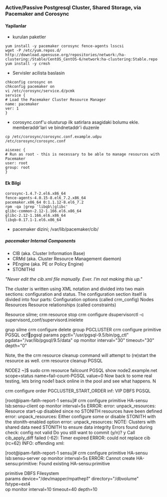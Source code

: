 ### Active/Passive Postgresql Cluster, Shared Storage, via Pacemaker and Corosync

#### Yapilanlar

* kurulan paketler
```
yum install -y pacemaker corosync fence-agents lsscsi 
wget -P /etc/yum.repos.d/ http://download.opensuse.org/repositories/network:/ha-clustering:/Stable/CentOS_CentOS-6/network:ha-clustering:Stable.repo
yum install -y crmsh
```
* Servisler acilista baslasin
```
chkconfig corosync on
chkconfig pacemaker on
vi /etc/corosync/service.d/pcmk
service {
# Load the Pacemaker Cluster Resource Manager
name: pacemaker
ver: 1
}
```

* corosync.conf'u olusturup ilk satirlara asagidaki bolumu ekle.
  memberaddr'lari ve bindnetaddr'i duzenle
```
cp /etc/corosync/corosync.conf.example.udpu /etc/corosync/corosync.conf

aisexec {
# Run as root - this is necessary to be able to manage resources with
Pacemaker
user: root
group: root
}
```



#### Ek Bilgi
```
corosync-1.4.7-2.el6.x86_64 
fence-agents-4.0.15-8.el6_7.2.x86_64 
pacemaker.x86_64 0:1.1.12-8.el6_7.2 
rpm -qa |grep 'libqb\|glibc'
glibc-common-2.12-1.166.el6.x86_64
glibc-2.12-1.166.el6.x86_64
libqb-0.17.1-1.el6.x86_64
```
* pacemaker dizini; /var/lib/pacemaker/cib/

##### pacemaker Internal Components

* CIB (aka. Cluster Information Base)
* CRMd (aka. Cluster Resource Management daemon)
* PEngine (aka. PE or Policy Engine)
* STONITHd

_"Never edit the cib.xml file manually. Ever. I’m not making this up."_


The cluster is written using XML notation and divided into two main sections:
configuration and status.
The configuration section itself is divided into four parts:
Configuration options (called crm_config)
Nodes
Resources
Resource relationships (called constraints)

Resource silme;
crm resource stop <Resource>
crm configure dsupervisorctl  -c supervisord_conf/supervisord.inielete <Resource>

grup silme
 crm configure delete group PGCLUSTER
crm configure primitive PGSQL ocf:heartbeat:pgsql params pgctl="/usr/pgsql-9.5/bin/pg_ctl" pgdata="/var/lib/pgsql/9.5/data" op monitor interval="30" timeout="30" depth="0"


Note, the the crm resource cleanup command will attempt to (re)start the resource as well.
crm resource cleanup PGSQL

NODE2 ~]$ sudo crm resource failcount PGSQL show node2.example.net
scope=status name=fail-count-PGSQL value=0
Now back to some real testing, lets bring node1 back online in the pool and see what happens. N

crm configure order PGCLUSTER_START_ORDER inf: VIP DBFS PGSQL


[root@ipam-fatih-report-1 sensu]# crm configure primitive HA-sensu lsb:sensu-client op monitor interval=5s
ERROR: error: unpack_resources: Resource start-up disabled since no STONITH resources have been defined
   error: unpack_resources:     Either configure some or disable STONITH with the stonith-enabled option
   error: unpack_resources:     NOTE: Clusters with shared data need STONITH to ensure data integrity
Errors found during check: config not valid
Do you still want to commit (y/n)? y
Call cib_apply_diff failed (-62): Timer expired
ERROR: could not replace cib (rc=62)
INFO: offending xml: <diff format="2">
  <change operation="create" path="/cib/configuration/resources" position="0">
    <primitive id="HA-sensu" class="lsb" type="sensu-client">
      <operations>
        <op name="monitor" interval="5s" id="HA-sensu-monitor-5s"/>
      </operations>
    </primitive>
  </change>
</diff>

[root@ipam-fatih-report-1 sensu]# crm configure primitive HA-sensu lsb:sensu-server op monitor interval=5s
ERROR: Cannot create HA-sensu:primitive: Found existing HA-sensu:primitive

primitive DBFS Filesystem \
        params device="/dev/mapper/mpathep1" directory="/dbvolume" fstype=ext4 \
        op monitor interval=10 timeout=40 depth=10
